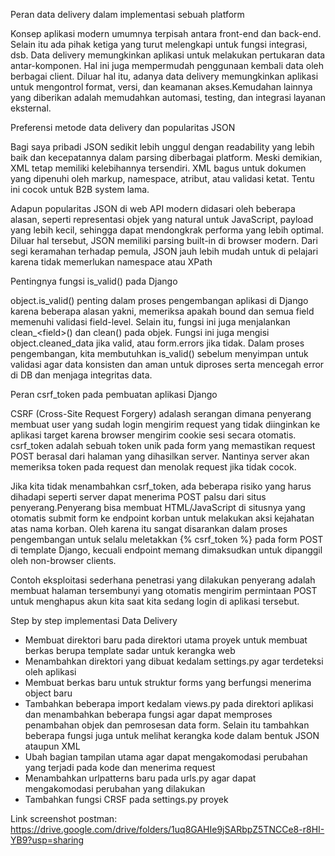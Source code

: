 Peran data delivery dalam implementasi sebuah platform

Konsep aplikasi modern umumnya terpisah antara front-end dan back-end. Selain itu ada pihak ketiga yang turut melengkapi untuk fungsi integrasi, dsb. Data delivery memungkinkan aplikasi untuk melakukan pertukaran data antar-komponen. Hal ini juga mempermudah penggunaan kembali data oleh berbagai client. Diluar hal itu, adanya data delivery memungkinkan aplikasi untuk mengontrol format, versi, dan keamanan akses.Kemudahan lainnya yang diberikan adalah memudahkan automasi, testing, dan integrasi layanan eksternal.

Preferensi metode data delivery dan popularitas JSON

Bagi saya pribadi JSON sedikit lebih unggul dengan readability yang lebih baik dan kecepatannya dalam parsing diberbagai platform. Meski demikian, XML tetap memiliki kelebihannya tersendiri. XML bagus untuk dokumen yang dipenuhi oleh markup, namespace, atribut, atau validasi ketat. Tentu ini cocok untuk B2B system lama.

Adapun popularitas JSON di web API modern didasari oleh beberapa alasan, seperti representasi objek yang natural untuk JavaScript, payload yang lebih kecil, sehingga dapat mendongkrak performa yang lebih optimal. Diluar hal tersebut, JSON memiliki parsing built-in di browser modern. Dari segi keramahan terhadap pemula, JSON jauh lebih mudah untuk di pelajari karena tidak memerlukan namespace atau XPath

Pentingnya fungsi is_valid() pada Django

object.is_valid() penting dalam proses pengembangan aplikasi di Django karena beberapa alasan yakni, memeriksa apakah bound dan semua field memenuhi validasi field-level. Selain itu, fungsi ini juga menjalankan clean_\<field\>() dan clean() pada objek. Fungsi ini juga mengisi object.cleaned_data jika valid, atau form.errors jika tidak. Dalam proses pengembangan, kita membutuhkan is_valid() sebelum menyimpan untuk validasi agar data konsisten dan aman untuk diproses serta mencegah error di DB dan menjaga integritas data.

Peran csrf_token pada pembuatan aplikasi Django

CSRF (Cross-Site Request Forgery) adalash serangan dimana penyerang membuat user yang sudah login mengirim request yang tidak diinginkan ke aplikasi target karena browser mengirim cookie sesi secara otomatis. csrf_token  adalah sebuah token unik pada form yang memastikan request POST berasal dari halaman yang dihasilkan server. Nantinya server akan memeriksa token pada request dan menolak request jika tidak cocok.

Jika kita tidak menambahkan csrf_token, ada beberapa risiko yang harus dihadapi seperti server dapat menerima POST palsu dari situs penyerang.Penyerang bisa membuat HTML/JavaScript di situsnya yang otomatis submit form ke endpoint korban untuk melakukan aksi kejahatan atas nama korban. Oleh karena itu sangat disarankan dalam proses pengembangan untuk selalu meletakkan {% csrf_token %} pada form POST di template Django, kecuali endpoint memang dimaksudkan untuk dipanggil oleh non-browser clients.

Contoh eksploitasi sederhana penetrasi yang dilakukan penyerang adalah membuat halaman tersembunyi yang otomatis mengirim permintaan POST untuk menghapus akun kita saat kita sedang login di aplikasi tersebut.

Step by step implementasi Data Delivery
- Membuat direktori baru pada direktori utama proyek untuk membuat berkas berupa template sadar untuk kerangka web
- Menambahkan direktori yang dibuat kedalam settings.py agar terdeteksi oleh aplikasi
- Membuat berkas baru untuk struktur forms yang berfungsi menerima object baru
- Tambahkan beberapa import kedalam views.py pada direktori aplikasi dan menambahkan beberapa fungsi agar dapat memproses penambahan objek dan pemrosesan data form. Selain itu tambahkan beberapa fungsi juga untuk melihat kerangka kode dalam bentuk JSON ataupun XML
- Ubah bagian tampilan utama agar dapat mengakomodasi perubahan yang terjadi pada kode dan menerima request
- Menambahkan urlpatterns baru pada urls.py agar dapat mengakomodasi perubahan yang dilakukan
- Tambahkan fungsi CRSF pada settings.py proyek

Link screenshot postman: https://drive.google.com/drive/folders/1uq8GAHIe9jSARbpZ5TNCCe8-r8HI-YB9?usp=sharing
